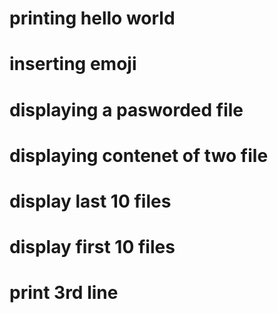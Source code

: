 # printing hello world
# inserting emoji
# displaying a pasworded file
# displaying contenet of two file
# display last 10 files
# display first 10 files
# print 3rd line
